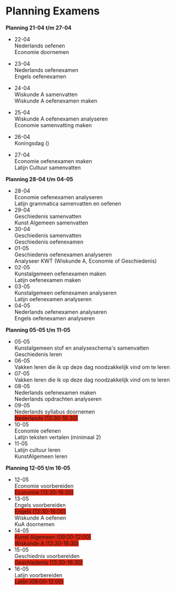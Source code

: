 # Planning Examens
**Planning 21-04 t/m 27-04**
- 22-04 </br>
Nederlands oefenen</br>
Economie doornemen

- 23-04</br>
Nederlands oefenexamen</br>
Engels oefenexamen

- 24-04</br>
Wiskunde A samenvatten</br>
Wiskunde A oefenexamen maken

- 25-04</br>
Wiskunde A oefenexamen analyseren</br>
Economie samenvatting maken
- 26-04</br>
Koningsdag ()
- 27-04</br>
Economie oefenexamen maken</br>
Latijn Cultuur samenvatten

**Planning 28-04 t/m 04-05**
- 28-04 </br>
Economie oefenexamen analyseren</br>
Latijn grammatica samenvatten en oefenen
- 29-04 </br>
Geschiedenis samenvatten</br>
Kunst Algemeen samenvatten
- 30-04 </br>
Geschiedenis samenvatten</br>
Geschiedenis oefenexamen
- 01-05 </br>
Geschiedenis oefenexamen analyseren</br>
Analyseer KWT (Wiskunde A, Economie of Geschiedenis)
- 02-05 </br>
Kunstalgemeen oefenexamen maken</br>
Latijn oefenexamen maken
- 03-05 </br>
Kunstalgemeen oefenexamen analyseren</br>
Latijn oefenexamen analyseren
- 04-05 </br>
Nederlands oefenexamen analyseren</br>
Engels oefenexamen analyseren</br>

**Planning 05-05 t/m 11-05**
- 05-05</br>
Kunstalgemeen stof en analyseschema's samenvatten </br>
Geschiedenis leren </br>
- 06-05</br>
Vakken leren die ik op deze dag noodzakkelijk vind om te leren
- 07-05</br>
Vakken leren die ik op deze dag noodzakkelijk vind om te leren
- 08-05</br>
Nederlands oefenexamen maken </br>
Nederlands opdrachten analyseren
- 09-05</br>
Nederlands syllabus doornemen </br>
<span style="background-color: #E02611">Nederlands (13:30-16:30) </span></br>
- 10-05</br>
Economie oefenen </br>
Latijn teksten vertalen (minimaal 2) </br>
- 11-05</br>
Latijn cultuur leren</br>
KunstAlgemeen leren </br>

**Planning 12-05 t/m 16-05**
- 12-05 </br>
Economie voorbereiden </br>
<span style="background-color: #E02611">Economie (13:30-16:30) </span></br>
- 13-05 </br>
Engels voorbereiden</br>
<span style="background-color: #E02611">Engels (13:30-16:00) </span></br>
Wiskunde A oefenen</br>
KuA doornemen</br>
- 14-05 </br>
<span style="background-color: #E02611">Kunst Algemeen (09:00-12:00) </span></br>
<span style="background-color: #E02611">Wiskunde A (13:30-16:30) </span></br>
- 15-05 </br>
Geschiednis voorbereiden</br>
<span style="background-color: #E02611">Geschiedenis (13:30-16:30) </span></br>
- 16-05 </br>
Latijn voorbereiden</br>
<span style="background-color: #E02611">Latijn (09:00-12:00) </span></br>